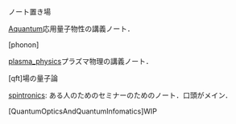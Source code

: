 ノート置き場

[Aquantum](https://github.com/YutoMSD/AQuantum/blob/main/main.pdf)応用量子物性の講義ノート．

[phonon]

[plasma_physics](https://github.com/YutoMSD/physics_notes/blob/main/plasma_physics/main.pdf)プラズマ物理の講義ノート．

[qft]場の量子論

[spintronics](https://github.com/YutoMSD/physics_notes/blob/main/spintronics/main.pdf): ある人のためのセミナーのためのノート．口頭がメイン．

[QuantumOpticsAndQuantumInfomatics]WIP